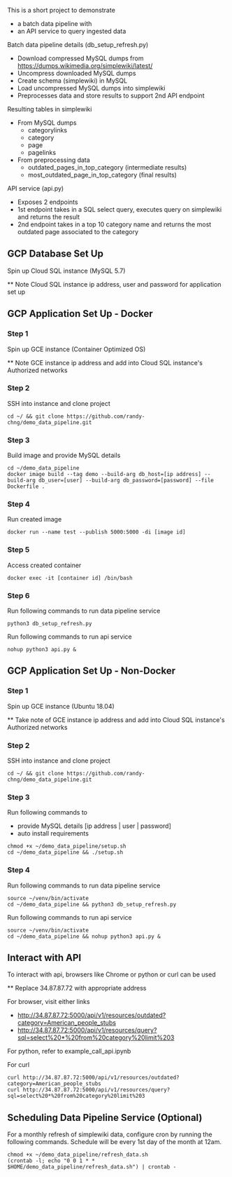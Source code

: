 This is a short project to demonstrate
- a batch data pipeline with
- an API service to query ingested data

Batch data pipeline details (db_setup_refresh.py)
- Download compressed MySQL dumps from https://dumps.wikimedia.org/simplewiki/latest/
- Uncompress downloaded MySQL dumps
- Create schema (simplewiki) in MySQL
- Load uncompressed MySQL dumps into simplewiki
- Preprocesses data and store results to support 2nd API endpoint

Resulting tables in simplewiki
- From MySQL dumps
    - categorylinks
    - category
    - page
    - pagelinks
- From preprocessing data
    - outdated_pages_in_top_category (intermediate results)
    - most_outdated_page_in_top_category (final results)

API service (api.py)
- Exposes 2 endpoints
- 1st endpoint takes in a SQL select query, executes query on simplewiki and returns the result
- 2nd endpoint takes in a top 10 category name and returns the most outdated page associated to the category


## GCP Database Set Up
Spin up Cloud SQL instance (MySQL 5.7)

** Note Cloud SQL instance ip address, user and password for application set up


## GCP Application Set Up - Docker

### Step 1
Spin up GCE instance (Container Optimized OS)

** Note GCE instance ip address and add into Cloud SQL instance's Authorized networks

### Step 2
SSH into instance and clone project
```
cd ~/ && git clone https://github.com/randy-chng/demo_data_pipeline.git
```

### Step 3
Build image and provide MySQL details
```
cd ~/demo_data_pipeline
docker image build --tag demo --build-arg db_host=[ip address] --build-arg db_user=[user] --build-arg db_password=[password] --file Dockerfile .
```

### Step 4
Run created image
```
docker run --name test --publish 5000:5000 -di [image id]
```

### Step 5
Access created container
```
docker exec -it [container id] /bin/bash
```

### Step 6
Run following commands to run data pipeline service
```
python3 db_setup_refresh.py
```

Run following commands to run api service
```
nohup python3 api.py &
```


## GCP Application Set Up - Non-Docker

### Step 1
Spin up GCE instance (Ubuntu 18.04)

** Take note of GCE instance ip address and add into Cloud SQL instance's Authorized networks

### Step 2
SSH into instance and clone project
```
cd ~/ && git clone https://github.com/randy-chng/demo_data_pipeline.git
```

### Step 3
Run following commands to
- provide MySQL details [ip address | user | password]
- auto install requirements
```
chmod +x ~/demo_data_pipeline/setup.sh
cd ~/demo_data_pipeline && ./setup.sh
```

### Step 4
Run following commands to run data pipeline service
```
source ~/venv/bin/activate
cd ~/demo_data_pipeline && python3 db_setup_refresh.py
```

Run following commands to run api service
```
source ~/venv/bin/activate
cd ~/demo_data_pipeline && nohup python3 api.py &
```


## Interact with API

To interact with api, browsers like Chrome or python or curl can be used

** Replace 34.87.87.72 with appropriate address

For browser, visit either links
- http://34.87.87.72:5000/api/v1/resources/outdated?category=American_people_stubs
- http://34.87.87.72:5000/api/v1/resources/query?sql=select%20*%20from%20category%20limit%203

For python, refer to example_call_api.ipynb

For curl
```
curl http://34.87.87.72:5000/api/v1/resources/outdated?category=American_people_stubs
curl http://34.87.87.72:5000/api/v1/resources/query?sql=select%20*%20from%20category%20limit%203
```


## Scheduling Data Pipeline Service (Optional)
For a monthly refresh of simplewiki data, configure cron by running the following commands.
Schedule will be every 1st day of the month at 12am.
```
chmod +x ~/demo_data_pipeline/refresh_data.sh
(crontab -l; echo "0 0 1 * * $HOME/demo_data_pipeline/refresh_data.sh") | crontab -
```